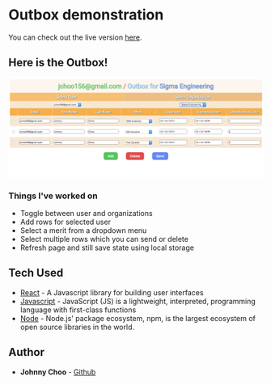 # Outbox demonstration

You can check out the live version [here](https://outbox-2017.herokuapp.com/).

## Here is the Outbox!

![signup](https://github.com/jchoo157/reactForm/blob/master/public/outbox.png)

### Things I've worked on
- Toggle between user and organizations
- Add rows for selected user
- Select a merit from a dropdown menu
- Select multiple rows which you can send or delete
- Refresh page and still save state using local storage

## Tech Used

* [React](https://facebook.github.io/react/) - A Javascript library for building user interfaces
* [Javascript](https://developer.mozilla.org/en-US/docs/Web/JavaScript) - JavaScript (JS) is a lightweight, interpreted, programming language with first-class functions
* [Node](https://nodejs.org/en/) - Node.js' package ecosystem, npm, is the largest ecosystem of open source libraries in the world.

## Author

* **Johnny Choo** - [Github](https://github.com/jchoo157)

